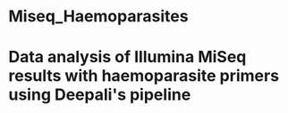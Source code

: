 # Miseq_Haemoparasites
# Data analysis of Illumina MiSeq results with haemoparasite primers using Deepali's pipeline
